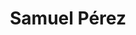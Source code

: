 ---
# Display name
title: Samuel Pérez

# Full name (for SEO)
first_name: Samuel
last_name: Pérez Pedrajas

# String to fill the url of the i3a personal page 
i3a_name: samuel-perez-pedrajas

# Is this the primary user of the site?
superuser: false

# Role/position
role: PhD researcher

organizations:
- name: University of Zaragoza

# Short bio (displayed in user profile at end of posts)
bio:

interests:


education:


# Social/Academic Networking
# For available icons, see: https://docs.hugoblox.com/getting-started/page-builder/#icons
#   For an email link, use "fas" icon pack, "envelope" icon, and a link in the
#   form "mailto:your-email@example.com" or "#contact" for contact widget.

highlite_name: false

user_groups:
    - PhD Students
---